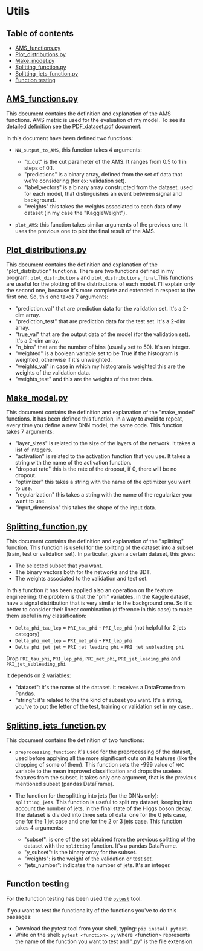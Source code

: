 # Utils

## Table of contents

- [AMS_functions.py](#ams-functionspy)
- [Plot_distributions.py](#plot-distributionspy)
- [Make_model.py](#make-modelpy)
- [Splitting_function.py](#splitting-functionpy)
- [Splitting_jets_function.py](#splitting-jets-functionpy)
- [Function testing](#function-testing)

## [AMS_functions.py](https://github.com/JustWhit3/higgs-decay-classification/blob/master/utils/AMS_functions.py)

This document contains the definition and explanation of the AMS functions.
AMS metric is used for the evaluation of my model. To see its detailed definition see the [PDF_dataset.pdf](https://github.com/JustWhit3/higgs-decay-classification/blob/master/doc/PDF_dataset.pdf) document.

In this document have been defined two functions:

- `NN_output_to_AMS`, this function takes 4 arguments:

  - "x_cut" is the cut parameter of the AMS. It ranges from 0.5 to 1 in steps of 0.1.
  - "predictions" is a binary array, defined from the set of data that we're considering (for ex: validation set).
  - "label_vectors" is a binary array constructed from the dataset, used for each model, that distinguishes an event between signal and background.
  - "weights" this takes the weights associated to each data of my dataset (in my case the "KaggleWeight").

- `plot_AMS`: this function takes similar arguments of the previous one. It uses the previous one to plot the final result of the AMS.

## [Plot_distributions.py](https://github.com/JustWhit3/higgs-decay-classification/blob/master/utils/Plot_distributions.py)

This document contains the definition and explanation of the "plot_distribution" functions.
There are two functions defined in my program: `plot_distributions` and `plot_distributions_final`.This functions are useful for the plotting of the distributions of each model. I'll explain only the second one, because it's more complete and extended in respect to the first one. So, this one takes 7 arguments:

- "prediction_val" that are prediction data for the validation set. It's a 2-dim array.
- "prediction_test" that are prediction data for the test set. It's a 2-dim array.
- "true_val" that are the output data of the model (for the validation set). It's a 2-dim array.
- "n_bins" that are the number of bins (usually set to 50). It's an integer.
- "weighted" is a boolean variable set to be True if the histogram is weighted, otherwise if it's unweighted.
- "weights_val" in case in which my histogram is weighted this are the weights of the validation data.
- "weights_test" and this are the weights of the test data.

## [Make_model.py](https://github.com/JustWhit3/higgs-decay-classification/blob/master/utils/Make_model.py)

This document contains the definition and explanation of the "make_model" functions. It has been defined this function, in a way to avoid to repeat, every time you define a new DNN model, the same code. This function takes 7 arguments:

- "layer_sizes" is related to the size of the layers of the network. It takes a list of integers.
- "activation" is related to the activation function that you use. It takes a string with the name of the activation function.
- "dropout rate" this is the rate of the dropout, if 0, there will be no dropout.
- "optimizer" this takes a string with the name of the optimizer you want to use.
- "regularization" this takes a string with the name of the regularizer you want to use.
- "input_dimension" this takes the shape of the input data.

## [Splitting_function.py](https://github.com/JustWhit3/higgs-decay-classification/blob/master/utils/Splitting_function.py)

This document contains the definition and explanation of the "splitting" function. This function is useful for the splitting of the dataset into a subset (train, test or validation set). In particular, given a certain dataset, this gives:

- The selected subset that you want.
- The binary vectors both for the networks and the BDT.
- The weights associated to the validation and test set.

In this function it has been applied also an operation on the feature engineering: the problem is that the "phi" variables, in the Kaggle dataset, have a signal distribution that is very similar to the background one. So it's better to consider their linear combination (difference in this case) to make them useful in my classification:

- `Delta_phi_tau_lep` = `PRI_tau_phi` - `PRI_lep_phi` (not helpful for 2 jets category)
- `Delta_phi_met_lep` = `PRI_met_phi` - `PRI_lep_phi`
- `Delta_phi_jet_jet` = `PRI_jet_leading_phi` - `PRI_jet_subleading_phi`

Drop `PRI_tau_phi`,  `PRI_lep_phi`, `PRI_met_phi`, `PRI_jet_leading_phi` and `PRI_jet_subleading_phi`

It depends on 2 variables:

- "dataset": it's the name of the dataset. It receives a DataFrame from Pandas.
- "string": it's related to the the kind of subset you want. It's a string, you've to put the letter of the test, training or validation set in my case..

## [Splitting_jets_function.py](https://github.com/JustWhit3/higgs-decay-classification/blob/master/utils/Splitting_jets_function.py)

This document contains the definition of two functions:

- `preprocessing_function`: it's used for the preprocessing of the dataset, used before applying all the more significant cuts on its features (like the dropping of some of them). This function sets the -999 value of `MMC` variable to the mean improved classification and drops the useless features from the subset. It takes only one argument, that is the previous mentioned subset (pandas DataFrame).
- The function for the splitting into jets (for the DNNs only): `splitting_jets`. This function is useful to split my dataset, keeping into account the number of jets, in the final state of the Higgs boson decay. The dataset is divided into three sets of data: one for the 0 jets case, one for the 1 jet case and one for the 2 or 3 jets case. This function takes 4 arguments:

  - "subset": is one of the set obtained from the previous splitting of the dataset with the `splitting` function. It's a pandas DataFrame.
  - "y_subset": is the binary array for the subset.
  - "weights": is the weight of the validation or test set.
  - "jets_number": indicates the number of jets. It's an integer.

## Function testing

For the function testing has been used the [`pytest`](https://github.com/pytest-dev/pytest) tool.

If you want to test the functionality of the functions you've to do this passages:

- Download the pytest tool from your shell, typing: `pip install pytest`.
- Write on the shell: `pytest <function>.py` where <function<function>> represents the name of the function you want to test and ".py" is the file extension.
